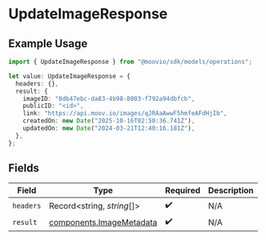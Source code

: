 # UpdateImageResponse

## Example Usage

```typescript
import { UpdateImageResponse } from "@moovio/sdk/models/operations";

let value: UpdateImageResponse = {
  headers: {},
  result: {
    imageID: "0db47ebc-da83-4b98-8003-f792a94dbfcb",
    publicID: "<id>",
    link: "https://api.moov.io/images/qJRAaAwwF5hmfeAFdHjIb",
    createdOn: new Date("2025-10-16T02:50:36.741Z"),
    updatedOn: new Date("2024-03-21T12:40:16.181Z"),
  },
};
```

## Fields

| Field                                                                | Type                                                                 | Required                                                             | Description                                                          |
| -------------------------------------------------------------------- | -------------------------------------------------------------------- | -------------------------------------------------------------------- | -------------------------------------------------------------------- |
| `headers`                                                            | Record<string, *string*[]>                                           | :heavy_check_mark:                                                   | N/A                                                                  |
| `result`                                                             | [components.ImageMetadata](../../models/components/imagemetadata.md) | :heavy_check_mark:                                                   | N/A                                                                  |